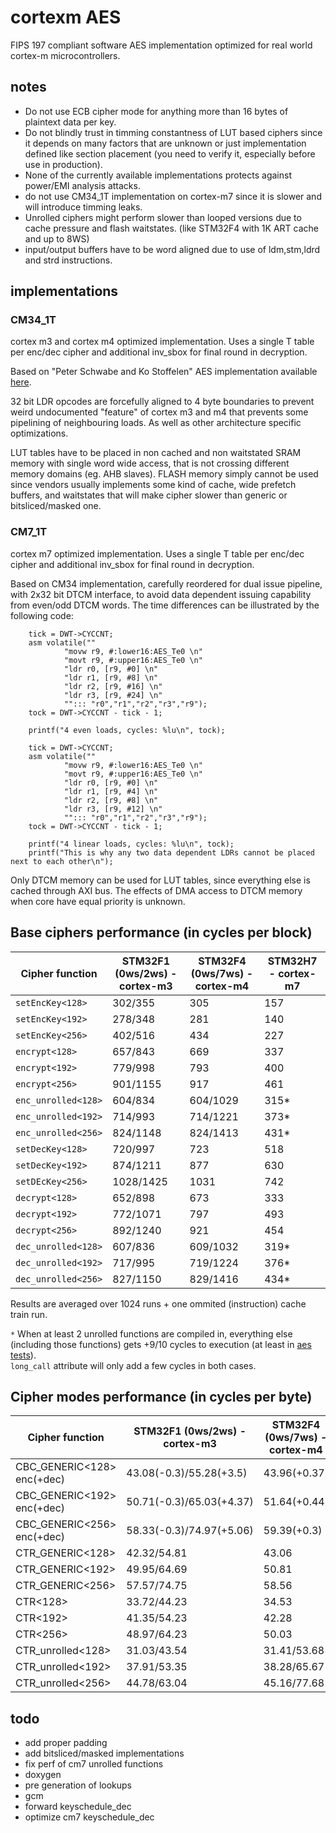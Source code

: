 # cortexm AES

FIPS 197 compliant software AES implementation optimized for real world cortex-m microcontrollers.


## notes
- Do not use ECB cipher mode for anything more than 16 bytes of plaintext data per key.
- Do not blindly trust in timming constantness of LUT based ciphers since it depends on many factors that are 
unknown or just implementation defined like section placement (you need to verify it, especially before use in production).
- None of the currently available implementations protects against power/EMI analysis attacks.
- do not use CM34_1T implementation on cortex-m7 since it is slower and will introduce timming leaks.
- Unrolled ciphers might perform slower than looped versions due to cache pressure and flash waitstates. (like STM32F4 with 1K ART cache and up to 8WS) 
- input/output buffers have to be word aligned due to use of ldm,stm,ldrd and strd instructions.

## implementations

### CM34_1T

cortex m3 and cortex m4 optimized implementation.
Uses a single T table per enc/dec cipher and additional inv_sbox for final round in decryption.

Based on "Peter Schwabe and Ko Stoffelen" AES implementation available [here](https://github.com/Ko-/aes-armcortexm).

32 bit LDR opcodes are forcefully aligned to 4 byte boundaries to prevent weird undocumented "feature" of cortex m3 and m4 that prevents some pipelining of neighbouring loads. As well as other architecture specific optimizations.

LUT tables have to be placed in non cached and non waitstated SRAM memory with single word wide access, that is not crossing different memory domains (eg. AHB slaves).
FLASH memory simply cannot be used since vendors usually implements some kind of cache, wide prefetch buffers, and waitstates that will make cipher slower than generic or bitsliced/masked one.

### CM7_1T

cortex m7 optimized implementation.
Uses a single T table per enc/dec cipher and additional inv_sbox for final round in decryption.

Based on CM34 implementation, carefully reordered for dual issue pipeline, with 2x32 bit DTCM interface, to avoid data dependent issuing capability from even/odd DTCM words.
The time differences can be illustrated by the following code:
```
	tick = DWT->CYCCNT;
	asm volatile(""
			"movw r9, #:lower16:AES_Te0 \n"
			"movt r9, #:upper16:AES_Te0 \n"
			"ldr r0, [r9, #0] \n"
			"ldr r1, [r9, #8] \n"
			"ldr r2, [r9, #16] \n"
			"ldr r3, [r9, #24] \n"
			""::: "r0","r1","r2","r3","r9");
	tock = DWT->CYCCNT - tick - 1;

	printf("4 even loads, cycles: %lu\n", tock);

	tick = DWT->CYCCNT;
	asm volatile(""
			"movw r9, #:lower16:AES_Te0 \n"
			"movt r9, #:upper16:AES_Te0 \n"
			"ldr r0, [r9, #0] \n"
			"ldr r1, [r9, #4] \n"
			"ldr r2, [r9, #8] \n"
			"ldr r3, [r9, #12] \n"
			""::: "r0","r1","r2","r3","r9");
	tock = DWT->CYCCNT - tick - 1;

	printf("4 linear loads, cycles: %lu\n", tock);
	printf("This is why any two data dependent LDRs cannot be placed next to each other\n");
```

Only DTCM memory can be used for LUT tables, since everything else is cached through AXI bus.
The effects of DMA access to DTCM memory when core have equal priority is unknown.

## Base ciphers performance (in cycles per block)

| Cipher function     | STM32F1 (0ws/2ws) - cortex-m3 | STM32F4 (0ws/7ws) - cortex-m4 | STM32H7 - cortex-m7 |
|---------------------|-------------------------------|-------------------------------|---------------------|
| `setEncKey<128>`    | 302/355   | 305      | 157 |
| `setEncKey<192>`    | 278/348   | 281      | 140 |
| `setEncKey<256>`    | 402/516   | 434      | 227 |
| `encrypt<128>`      | 657/843   | 669      | 337 |
| `encrypt<192>`      | 779/998   | 793      | 400 |
| `encrypt<256>`      | 901/1155  | 917      | 461 |
| `enc_unrolled<128>` | 604/834   | 604/1029 | 315* |
| `enc_unrolled<192>` | 714/993   | 714/1221 | 373* | 
| `enc_unrolled<256>` | 824/1148  | 824/1413 | 431* | 
| `setDecKey<128>`    | 720/997   | 723      | 518 |
| `setDecKey<192>`    | 874/1211  | 877      | 630 |
| `setDEcKey<256>`    | 1028/1425 | 1031     | 742 |
| `decrypt<128>`      | 652/898   | 673      | 333 |
| `decrypt<192>`      | 772/1071  | 797      | 493 |
| `decrypt<256>`      | 892/1240  | 921      | 454 |
| `dec_unrolled<128>` | 607/836   | 609/1032 | 319* |
| `dec_unrolled<192>` | 717/995   | 719/1224 | 376* |
| `dec_unrolled<256>` | 827/1150  | 829/1416 | 434* | 

Results are averaged over 1024 runs + one ommited (instruction) cache train run.

`*` When at least 2 unrolled functions are compiled in, everything else (including those functions) gets +9/10 cycles to execution (at least in [aes tests](aes_tests.hpp)).  
`long_call` attribute will only add a few cycles in both cases.

## Cipher modes performance (in cycles per byte) 

| Cipher function            | STM32F1 (0ws/2ws) - cortex-m3 | STM32F4 (0ws/7ws) - cortex-m4 | STM32H7 - cortex-m7 |
|----------------------------|-------------------------------|-------------------------------|---------------------|
| CBC_GENERIC<128> enc(+dec) | 43.08(-0.3)/55.28(+3.5)       | 43.96(+0.37)                  | 22.01(-0.12)        |
| CBC_GENERIC<192> enc(+dec) | 50.71(-0.3)/65.03(+4.37)      | 51.64(+0.44)                  | 25.89(-0.25)        |
| CBC_GENERIC<256> enc(+dec) | 58.33(-0.3)/74.97(+5.06)      | 59.39(+0.3)                   | 29.76(-0.37)        |
| CTR_GENERIC<128>           | 42.32/54.81                   | 43.06                         | 21.63               |
| CTR_GENERIC<192>           | 49.95/64.69                   | 50.81                         | 25.50               |
| CTR_GENERIC<256>           | 57.57/74.75                   | 58.56                         | 29.38               |
| CTR<128>                   | 33.72/44.23                   | 34.53                         | 17.65               |
| CTR<192>                   | 41.35/54.23                   | 42.28                         | 21.52               |
| CTR<256>                   | 48.97/64.23                   | 50.03                         | 25.40               |
| CTR_unrolled<128>          | 31.03/43.54                   | 31.41/53.68                   | 16.64               |
| CTR_unrolled<192>          | 37.91/53.35                   | 38.28/65.67                   | 20.27               |
| CTR_unrolled<256>          | 44.78/63.04                   | 45.16/77.68                   | 23.89               |

## todo
- add proper padding
- add bitsliced/masked implementations
- fix perf of cm7 unrolled functions
- doxygen
- pre generation of lookups
- gcm
- forward keyschedule_dec
- optimize cm7 keyschedule_dec